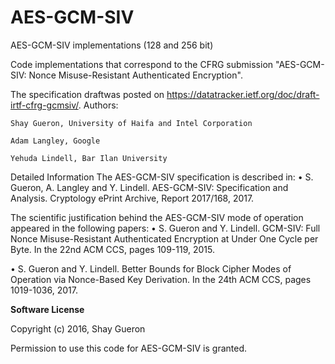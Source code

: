 # AES-GCM-SIV
AES-GCM-SIV implementations (128 and 256 bit)


Code implementations that correspond to the CFRG submission "AES-GCM-SIV: Nonce Misuse-Resistant Authenticated Encryption". 

The specification draftwas  posted on https://datatracker.ietf.org/doc/draft-irtf-cfrg-gcmsiv/. 
Authors: 

    Shay Gueron, University of Haifa and Intel Corporation
    
    Adam Langley, Google
    
    Yehuda Lindell, Bar Ilan University

Detailed Information
The AES-GCM-SIV specification is described in: </b>
•	S. Gueron, A. Langley and Y. Lindell. AES-GCM-SIV: Specification and Analysis. Cryptology ePrint Archive, Report 2017/168, 2017. 

</b>
The scientific justification behind the AES-GCM-SIV mode of operation appeared in the following papers: </b>
•	S. Gueron and Y. Lindell. GCM-SIV: Full Nonce Misuse-Resistant Authenticated Encryption at Under One Cycle per Byte. In the 22nd ACM CCS, pages 109-119, 2015. </b>

•	S. Gueron and Y. Lindell. Better Bounds for Block Cipher Modes of Operation via Nonce-Based Key Derivation. In the 24th ACM CCS, pages 1019-1036, 2017. </b>

<b> Software License </b>

Copyright (c) 2016, Shay Gueron                                             
                                                                             
Permission to use this code for AES-GCM-SIV is granted.                                                 
                                                                             
